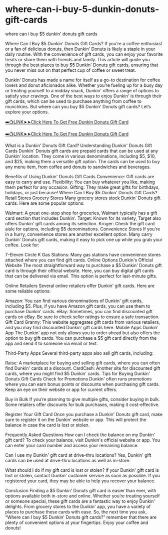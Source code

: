 # where-can-i-buy-5-dunkin-donuts-gift-cards
where can i buy $5 dunkin' donuts gift cards

Where Can I Buy $5 Dunkin' Donuts Gift Cards?
If you’re a coffee enthusiast or a fan of delicious donuts, then Dunkin' Donuts is likely a staple in your daily routine. With the convenience of gift cards, you can enjoy your favorite treats or share them with friends and family. This article will guide you through the best places to buy $5 Dunkin' Donuts gift cards, ensuring that you never miss out on that perfect cup of coffee or sweet treat.

Dunkin' Donuts has made a name for itself as a go-to destination for coffee lovers and donut aficionados alike. Whether you’re fueling up for a busy day or treating yourself to a midday snack, Dunkin' offers a range of options to satisfy your cravings. One of the best ways to enjoy Dunkin' is through their gift cards, which can be used to purchase anything from coffee to munchkins. But where can you buy $5 Dunkin' Donuts gift cards? Let’s explore your options.


[➡️📺LINK➤➤Click Here To Get Free Dunkin Donuts Gift Card](https://www.buyredeemcodee.com/read/dunkindonuts/)

[➡️📺LINK➤➤Click Here To Get Free Dunkin Donuts Gift Card](https://www.buyredeemcodee.com/read/dunkindonuts/)


What is a Dunkin' Donuts Gift Card?
Understanding Dunkin' Donuts Gift Cards
Dunkin' Donuts gift cards are prepaid cards that can be used at any Dunkin' location. They come in various denominations, including $5, $10, and $25, making them a versatile gift option. The cards can be used to buy any menu item, from coffee and donuts to sandwiches and beverages.

Benefits of Using Dunkin' Donuts Gift Cards
Convenience: Gift cards are easy to carry and use.
Flexibility: You can buy whatever you like, making them perfect for any occasion.
Gifting: They make great gifts for birthdays, holidays, or just because!
Where Can I Buy $5 Dunkin' Donuts Gift Cards?
Retail Stores
Grocery Stores
Many grocery stores stock Dunkin' Donuts gift cards. Here are some popular options:

Walmart: A great one-stop shop for groceries, Walmart typically has a gift card section that includes Dunkin'.
Target: Known for its variety, Target also offers Dunkin' gift cards among its selection.
Kroger: Check the gift card aisle for options, including $5 denominations.
Convenience Stores
If you're in a hurry, convenience stores are another excellent option. Many carry Dunkin' Donuts gift cards, making it easy to pick one up while you grab your coffee. Look for:

7-Eleven
Circle K
Gas Stations: Many gas stations have convenience stores attached where you can find gift cards.
Online Options
Dunkin's Official Website
The most straightforward way to purchase a $5 Dunkin' Donuts gift card is through their official website. Here, you can buy digital gift cards that can be delivered via email. This option is perfect for last-minute gifts.

Online Retailers
Several online retailers offer Dunkin' gift cards. Here are some reliable options:

Amazon: You can find various denominations of Dunkin' gift cards, including $5. Plus, if you have Amazon gift cards, you can use them to purchase Dunkin' cards.
eBay: Sometimes, you can find discounted gift cards on eBay. Be sure to check seller ratings to ensure a safe transaction.
Gift Card Granny: This website aggregates gift cards from various retailers, and you may find discounted Dunkin' gift cards here.
Mobile Apps
Dunkin' App
The Dunkin' app not only allows you to order ahead but also offers the option to buy gift cards. You can purchase a $5 gift card directly from the app and send it to someone via email or text.

Third-Party Apps
Several third-party apps also sell gift cards, including:

Raise: A marketplace for buying and selling gift cards, where you can often find Dunkin' cards at a discount.
CardCash: Another site for discounted gift cards, where you might find $5 Dunkin' cards.
Tips for Buying Dunkin' Donuts Gift Cards
Check for Promotions
Dunkin' often runs promotions where you can earn bonus points or discounts when purchasing gift cards. Keep an eye on their website or app for current offers.

Buy in Bulk
If you’re planning to give multiple gifts, consider buying in bulk. Some retailers offer discounts for bulk purchases, making it cost-effective.

Register Your Gift Card
Once you purchase a Dunkin' Donuts gift card, make sure to register it on the Dunkin' website or app. This will protect the balance in case the card is lost or stolen.

Frequently Asked Questions
How can I check the balance on my Dunkin' gift card?
To check your balance, visit Dunkin's official website or app. You can enter your card number and access your remaining balance.

Can I use my Dunkin' gift card at drive-thru locations?
Yes, Dunkin' gift cards can be used at drive-thru locations as well as in-store.

What should I do if my gift card is lost or stolen?
If your Dunkin' gift card is lost or stolen, contact Dunkin' customer service as soon as possible. If you registered your card, they may be able to help you recover your balance.

Conclusion
Finding a $5 Dunkin' Donuts gift card is easier than ever, with options available both in-store and online. Whether you’re treating yourself or someone special, these gift cards are a fantastic way to enjoy Dunkin' delights. From grocery stores to the Dunkin' app, you have a variety of places to purchase these cards with ease. So, the next time you ask, “Where can I buy $5 Dunkin' Donuts gift cards?” remember that there are plenty of convenient options at your fingertips. Enjoy your coffee and donuts!
